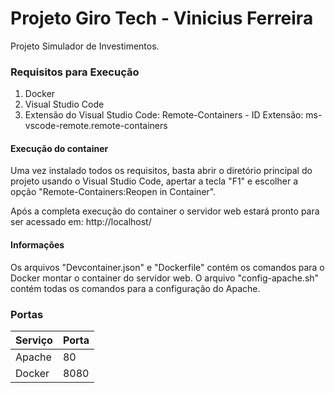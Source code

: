 # Projeto Giro Tech - Vinicius Ferreira
Projeto Simulador de Investimentos.

### Requisitos para Execução
1. Docker
2. Visual Studio Code
3. Extensão do Visual Studio Code: Remote-Containers - ID Extensão: ms-vscode-remote.remote-containers

#### Execução do container
Uma vez instalado todos os requisitos, basta abrir o diretório principal do projeto usando o Visual Studio Code, apertar a tecla "F1" e escolher a opção "Remote-Containers:Reopen in Container".

Após a completa execução do container o servidor web estará pronto para ser acessado em: http://localhost/

#### Informações
Os arquivos "Devcontainer.json" e "Dockerfile" contém os comandos para o Docker montar o container do servidor web. O arquivo "config-apache.sh" contém todas os comandos para a configuração do Apache.

### Portas

Serviço   | Porta
--------- | -------
Apache    | 80
Docker    | 8080
